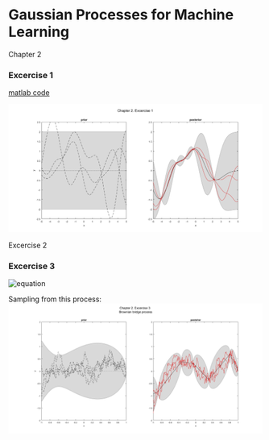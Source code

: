 # Gaussian Processes for Machine Learning
Chapter 2

### Excercise 1
[matlab code](q01.m)

![alt tag](101.png)

Excercise 2

### Excercise 3

<!--- \begin{bmatrix}X\\Y \end{bmatrix}  \sim N \big( \begin{bmatrix} \mu_x \\ \mu_y \end{bmatrix}, \begin{bmatrix}A & C^T \\C & B \end{bmatrix}  \big) \\
X | y \sim N \big(\mu_x+C^TB^{-1}(y-\mu_y),A-C^TB^{-1}C\big)\\
f_* | x_*, x=1, y=0 \sim N\big(0,K(x_*,x_*)-K(x_*,x)K(x,x)^{-1}K(x,x_*)\big) \\
\Rightarrow BBP \sim N\big(0,min(x,x_*)-xx_*\big)--->

![equation](https://goo.gl/nxJSLE)

Sampling from this process:
![alt tag](103.png)
